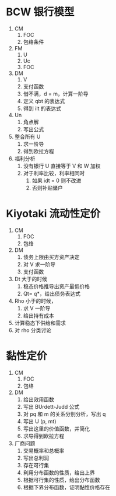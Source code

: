 # BCW 银行模型

1. CM
	1. FOC 
	2. 包络条件
2. FM
	1. U
	2. Uc
	3. FOC
3. DM
	1. V
	2. 支付函数
	3. 借不满，d = m，计算一阶导
	4. 定义 qbt 的表达式
	5. 得到 ilt 的表达式
4. Un
	1. 角点解
	2. 写出公式
5. 整合所有 U
	1. 求一阶导
	2. 得到欧拉方程
6. 福利分析
	1. 没有银行 U 直接等于 V 和 W 加权
	2. 对于利率比较，利率相同时
		1. 如果 idt = 0 则不改进
		2. 否则补贴储户
# Kiyotaki 流动性定价
1. CM
	1. FOC
	2. 包络
2. DM
	1. 债务上限由买方资产决定
	2. 对 V 求一阶导
	3. 支付函数
3. Dt 大于的时候
	1. 稳态价格推导出资产最低价格
	2. Qt= q*，给出债务表达式
4. Rho 小于的时候，
	1. 求 V 一阶导
	2. 给出持有成本
5. 计算稳态下供给和需求
6. 对 rho 分类讨论
# 黏性定价
1. CM
	1. FOC 
	2. 包络
2. DM
	1. 给出效用函数
	2. 写出 BUrdett-Judd 公式
	3. 对 pq 和 m 的关系分别分析，写出 q
	4. 写出 U (p, mt)
	5. 写出这里的价值函数，并简化
	6. 求导得到欧拉方程
3. 厂商问题
	1. 交易概率和总概率
	2. 写出总利润
	3. 存在可行集
	4. 利用分布函数的性质，给出上界
	5. 根据可行集的性质，给出分布函数
	6. 根据下界分布函数，证明黏性价格存在